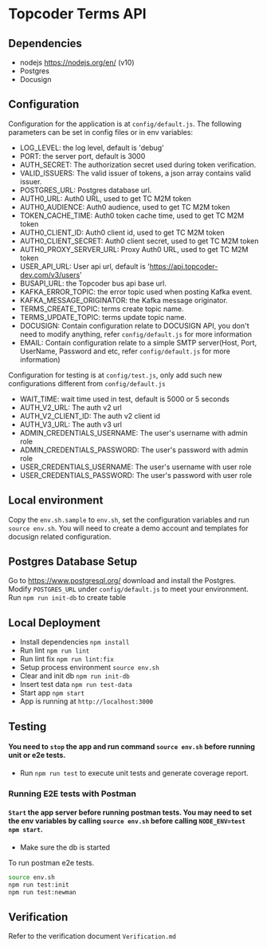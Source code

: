 # Topcoder Terms API

## Dependencies

- nodejs https://nodejs.org/en/ (v10)
- Postgres
- Docusign

## Configuration

Configuration for the application is at `config/default.js`.
The following parameters can be set in config files or in env variables:

- LOG_LEVEL: the log level, default is 'debug'
- PORT: the server port, default is 3000
- AUTH_SECRET: The authorization secret used during token verification.
- VALID_ISSUERS: The valid issuer of tokens, a json array contains valid issuer.
- POSTGRES_URL: Postgres database url.
- AUTH0_URL: Auth0 URL, used to get TC M2M token
- AUTH0_AUDIENCE: Auth0 audience, used to get TC M2M token
- TOKEN_CACHE_TIME: Auth0 token cache time, used to get TC M2M token
- AUTH0_CLIENT_ID: Auth0 client id, used to get TC M2M token
- AUTH0_CLIENT_SECRET: Auth0 client secret, used to get TC M2M token
- AUTH0_PROXY_SERVER_URL: Proxy Auth0 URL, used to get TC M2M token
- USER_API_URL: User api url, default is 'https://api.topcoder-dev.com/v3/users'
- BUSAPI_URL: the Topcoder bus api base url.
- KAFKA_ERROR_TOPIC: the error topic used when posting Kafka event.
- KAFKA_MESSAGE_ORIGINATOR: the Kafka message originator.
- TERMS_CREATE_TOPIC: terms create topic name.
- TERMS_UPDATE_TOPIC: terms update topic name.
- DOCUSIGN: Contain configuration relate to DOCUSIGN API, you don't need to modify anything, refer `config/default.js` for more information
- EMAIL: Contain configuration relate to a simple SMTP server(Host, Port, UserName, Password and etc, refer `config/default.js` for more information)

Configuration for testing is at `config/test.js`, only add such new configurations different from `config/default.js`
- WAIT_TIME: wait time used in test, default is 5000 or 5 seconds
- AUTH_V2_URL: The auth v2 url
- AUTH_V2_CLIENT_ID: The auth v2 client id
- AUTH_V3_URL: The auth v3 url
- ADMIN_CREDENTIALS_USERNAME: The user's username with admin role
- ADMIN_CREDENTIALS_PASSWORD: The user's password with admin role
- USER_CREDENTIALS_USERNAME: The user's username with user role
- USER_CREDENTIALS_PASSWORD: The user's password with user role

## Local environment

Copy the `env.sh.sample` to `env.sh`, set the configuration variables and run `source env.sh`. You will need to create a demo account and templates for docusign related configuration.

## Postgres Database Setup
Go to https://www.postgresql.org/ download and install the Postgres.
Modify `POSTGRES_URL` under `config/default.js` to meet your environment.
Run `npm run init-db` to create table

## Local Deployment

- Install dependencies `npm install`
- Run lint `npm run lint`
- Run lint fix `npm run lint:fix`
- Setup process environment `source env.sh`
- Clear and init db `npm run init-db`
- Insert test data `npm run test-data`
- Start app `npm start`
- App is running at `http://localhost:3000`

## Testing
#### You need to `stop` the app and run command `source env.sh` before running unit or e2e tests.
- Run `npm run test` to execute unit tests and generate coverage report.

### Running E2E tests with Postman

#### `Start` the app server before running postman tests. You may need to set the env variables by calling `source env.sh` before calling `NODE_ENV=test npm start`.

- Make sure the db is started

To run postman e2e tests.

```bash
source env.sh
npm run test:init
npm run test:newman
```

## Verification
Refer to the verification document `Verification.md`
